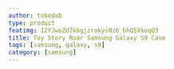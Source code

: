 ```yaml
---
author: tokodab
type: product
featimg: 12YJwoZU7k6gjzrokysNz6_bhQ5XkoqQ3
title: Toy Story Roar Samsung Galaxy S9 Case
tags: [samsung, galaxy, s9]
category: [samsung]
---
```

